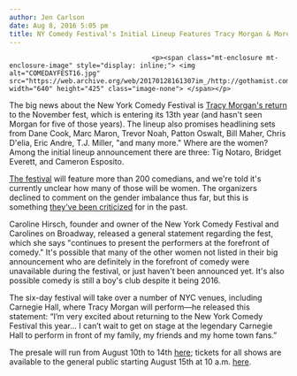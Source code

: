 ```yaml
---
author: Jen Carlson
date: Aug 8, 2016 5:05 pm
title: NY Comedy Festival's Initial Lineup Features Tracy Morgan & More
---
```


	
										<p><span class="mt-enclosure mt-enclosure-image" style="display: inline;"> <img alt="COMEDAYFEST16.jpg" src="https://web.archive.org/web/20170128161307im_/http://gothamist.com/attachments/arts_jen/COMEDAYFEST16.jpg" width="640" height="425" class="image-none"> </span></p>

<p>The big news about the New York Comedy Festival is <a href="https://web.archive.org/web/20170128161307/http://www.nytimes.com/2016/08/09/arts/tracy-morgan-to-return-to-the-new-york-comedy-festival.html">Tracy Morgan&apos;s return</a> to the November fest, which is entering its 13th year (and hasn&apos;t seen Morgan for five of those years). The lineup also promises headlining sets from Dane Cook, Marc Maron, Trevor Noah, Patton Oswalt, Bill Maher, Chris D&apos;elia, Eric Andre, T.J. Miller, &quot;and many more.&quot; Where are the women? Among the initial lineup announcement there are three: Tig Notaro, Bridget Everett, and Cameron Esposito.</p>

<p><a href="https://web.archive.org/web/20170128161307/http://www.nycomedyfestival.com/">The festival</a> will feature more than 200 comedians, and we&apos;re told it&apos;s currently unclear how many of those will be women. The organizers declined to comment on the gender imbalance thus far, but this is something <a href="https://web.archive.org/web/20170128161307/http://www.huffingtonpost.com/beverly-wettenstein/no-women-featured-in-ny-c_b_316770.html">they&apos;ve been criticized</a> for in the past.</p>

<p>Caroline Hirsch, founder and owner of the New York Comedy Festival and Carolines on Broadway, released a general statement regarding the fest, which she says &quot;continues to present the performers at the forefront of comedy.&quot; It&apos;s possible that many of the other women not listed in their big announcement who are definitely in the forefront of comedy were unavailable during the festival, or just haven&apos;t been announced yet. It&apos;s also possible comedy is still a boy&apos;s club despite it being 2016.</p>

<p>The six-day festival will take over a number of NYC venues, including Carnegie Hall, where Tracy Morgan will perform&#x2014;he released this statement: &#x201C;I&#x2019;m very excited about returning to the New York Comedy Festival this year... I can&#x2019;t wait to get on stage at the legendary Carnegie Hall to perform in front of my family, my friends and my home town fans.&#x201D;</p>

<p>The presale will run from August 10th to 14th <a href="https://web.archive.org/web/20170128161307/http://www.citiprivatepass.com/">here</a>; tickets for all shows are available to the general public starting August 15th at 10 a.m. <a href="https://web.archive.org/web/20170128161307/http://www.nycomedyfestival.com/">here</a>.</p>					
										
									
				